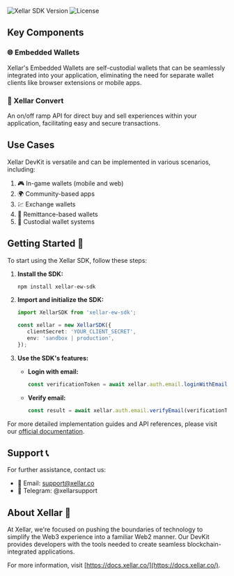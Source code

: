 ![Xellar SDK Version](https://img.shields.io/badge/XellarSDK-v1.0.0-blue.svg)
![License](https://img.shields.io/badge/license-MIT-green.svg)

## Key Components

### 🌐 Embedded Wallets

Xellar's Embedded Wallets are self-custodial wallets that can be seamlessly integrated into your application, eliminating the need for separate wallet clients like browser extensions or mobile apps.

### 💱 Xellar Convert

An on/off ramp API for direct buy and sell experiences within your application, facilitating easy and secure transactions.

## Use Cases

Xellar DevKit is versatile and can be implemented in various scenarios, including:

1. 🎮 In-game wallets (mobile and web)
2. 🌍 Community-based apps
3. 💹 Exchange wallets
4. 💸 Remittance-based wallets
5. 🏦 Custodial wallet systems

## Getting Started 🚀

To start using the Xellar SDK, follow these steps:

1. **Install the SDK:**
   ```bash
   npm install xellar-ew-sdk
   ```

2. **Import and initialize the SDK:**
   ```typescript
   import XellarSDK from 'xellar-ew-sdk';

   const xellar = new XellarSDK({
      clientSecret: 'YOUR_CLIENT_SECRET',
      env: 'sandbox | production',
   });
   ```

3. **Use the SDK's features:**

   - **Login with email:**
     ```typescript
     const verificationToken = await xellar.auth.email.loginWithEmail('user@example.com');
     ```

   - **Verify email:**
     ```typescript
     const result = await xellar.auth.email.verifyEmail(verificationToken, 'OTP_CODE');
     ```

For more detailed implementation guides and API references, please visit our [official documentation](https://docs.xellar.co/).

## Support 📞

For further assistance, contact us:

- 📧 Email: support@xellar.co
- 📱 Telegram: @xellarsupport

## About Xellar 🌟

At Xellar, we're focused on pushing the boundaries of technology to simplify the Web3 experience into a familiar Web2 manner. Our DevKit provides developers with the tools needed to create seamless blockchain-integrated applications.

For more information, visit [https://docs.xellar.co/](https://docs.xellar.co/).
